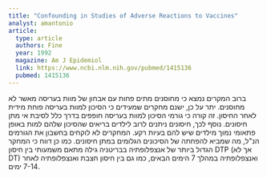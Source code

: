 ```yaml
---
title: "Confounding in Studies of Adverse Reactions to Vaccines"
analyst: amantonio
article:
  type: article
  authors: Fine
  year: 1992
  magazine: Am J Epidemiol
  link: https://www.ncbi.nlm.nih.gov/pubmed/1415136
  pubmed: 1415136
---
```


ברוב המקרים נמצא כי מחוסנים מתים פחות עם אבחון של מוות בעריסה מאשר לא מחוסנים. יתר על כן, ישנם מחקרים שמעידים כי הסיכון למוות בעריסה פוחת מידית לאחר החיסון. זה קורה כי גורמי הסיכון למוות בעריסה חופפים בדרך כלל לסיבת אי מתן חיסונים. נוסף לכך, חיסונים ניתנים לרוב לילדים בריאים שהסיכון שלהם למות באופן פתאומי נמוך מילדים שיש להם בעיות רקע. המחקרים לא לוקחים בחשבון את הגורמים הנ"ל, מה שמביא להפחתה של הסיכונים הגלומים במתן חיסונים.
כמו כן דווח כי המחקר הגדול ביותר של אנצפלופתיה בבריטניה גילה מתאם משמעותי בין חיסון DTP (אך לא DT) ואנצפלופתיה במהלך 7 הימים הבאים, כמו גם בין חיסון חצבת ואנצפלופתיה לאחר 7-14 ימים.
